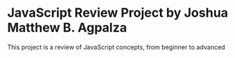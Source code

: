 # JavaScript Review Project by Joshua Matthew B. Agpalza
This project is a review of JavaScript concepts, from beginner to advanced
